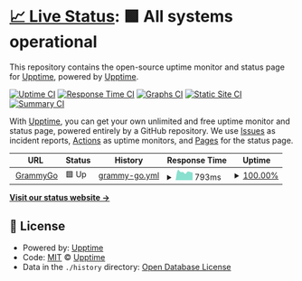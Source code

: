 # [📈 Live Status](https://upptime.github.io/upptime): <!--live status--> **🟩 All systems operational**

This repository contains the open-source uptime monitor and status page for [Upptime](https://upptime.js.org), powered by [Upptime](https://github.com/upptime/upptime).

[![Uptime CI](https://github.com/joshfester/grammy-upptime/workflows/Uptime%20CI/badge.svg)](https://github.com/joshfester/grammy-upptime/actions?query=workflow%3A%22Uptime+CI%22)
[![Response Time CI](https://github.com/joshfester/grammy-upptime/workflows/Response%20Time%20CI/badge.svg)](https://github.com/joshfester/grammy-upptime/actions?query=workflow%3A%22Response+Time+CI%22)
[![Graphs CI](https://github.com/joshfester/grammy-upptime/workflows/Graphs%20CI/badge.svg)](https://github.com/joshfester/grammy-upptime/actions?query=workflow%3A%22Graphs+CI%22)
[![Static Site CI](https://github.com/joshfester/grammy-upptime/workflows/Static%20Site%20CI/badge.svg)](https://github.com/joshfester/grammy-upptime/actions?query=workflow%3A%22Static+Site+CI%22)
[![Summary CI](https://github.com/joshfester/grammy-upptime/workflows/Summary%20CI/badge.svg)](https://github.com/joshfester/grammy-upptime/actions?query=workflow%3A%22Summary+CI%22)

With [Upptime](https://upptime.js.org), you can get your own unlimited and free uptime monitor and status page, powered entirely by a GitHub repository. We use [Issues](https://github.com/upptime/upptime/issues) as incident reports, [Actions](https://github.com/joshfester/grammy-upptime/actions) as uptime monitors, and [Pages](https://upptime.github.io/upptime) for the status page.

<!--start: status pages-->
<!-- This summary is generated by Upptime (https://github.com/upptime/upptime) -->
<!-- Do not edit this manually, your changes will be overwritten -->
<!-- prettier-ignore -->
| URL | Status | History | Response Time | Uptime |
| --- | ------ | ------- | ------------- | ------ |
| <img alt="" src="https://icons.duckduckgo.com/ip3/go.grammy.com.ico" height="13"> [GrammyGo](https://go.grammy.com/wp-login.php) | 🟩 Up | [grammy-go.yml](https://github.com/joshfester/grammy-upptime/commits/HEAD/history/grammy-go.yml) | <details><summary><img alt="Response time graph" src="./graphs/grammy-go/response-time-week.png" height="20"> 793ms</summary><br><a href="https://joshfester.github.io/grammy-upptime/history/grammy-go"><img alt="Response time 838" src="https://img.shields.io/endpoint?url=https%3A%2F%2Fraw.githubusercontent.com%2Fjoshfester%2Fgrammy-upptime%2FHEAD%2Fapi%2Fgrammy-go%2Fresponse-time.json"></a><br><a href="https://joshfester.github.io/grammy-upptime/history/grammy-go"><img alt="24-hour response time 657" src="https://img.shields.io/endpoint?url=https%3A%2F%2Fraw.githubusercontent.com%2Fjoshfester%2Fgrammy-upptime%2FHEAD%2Fapi%2Fgrammy-go%2Fresponse-time-day.json"></a><br><a href="https://joshfester.github.io/grammy-upptime/history/grammy-go"><img alt="7-day response time 793" src="https://img.shields.io/endpoint?url=https%3A%2F%2Fraw.githubusercontent.com%2Fjoshfester%2Fgrammy-upptime%2FHEAD%2Fapi%2Fgrammy-go%2Fresponse-time-week.json"></a><br><a href="https://joshfester.github.io/grammy-upptime/history/grammy-go"><img alt="30-day response time 860" src="https://img.shields.io/endpoint?url=https%3A%2F%2Fraw.githubusercontent.com%2Fjoshfester%2Fgrammy-upptime%2FHEAD%2Fapi%2Fgrammy-go%2Fresponse-time-month.json"></a><br><a href="https://joshfester.github.io/grammy-upptime/history/grammy-go"><img alt="1-year response time 838" src="https://img.shields.io/endpoint?url=https%3A%2F%2Fraw.githubusercontent.com%2Fjoshfester%2Fgrammy-upptime%2FHEAD%2Fapi%2Fgrammy-go%2Fresponse-time-year.json"></a></details> | <details><summary><a href="https://joshfester.github.io/grammy-upptime/history/grammy-go">100.00%</a></summary><a href="https://joshfester.github.io/grammy-upptime/history/grammy-go"><img alt="All-time uptime 100.00%" src="https://img.shields.io/endpoint?url=https%3A%2F%2Fraw.githubusercontent.com%2Fjoshfester%2Fgrammy-upptime%2FHEAD%2Fapi%2Fgrammy-go%2Fuptime.json"></a><br><a href="https://joshfester.github.io/grammy-upptime/history/grammy-go"><img alt="24-hour uptime 100.00%" src="https://img.shields.io/endpoint?url=https%3A%2F%2Fraw.githubusercontent.com%2Fjoshfester%2Fgrammy-upptime%2FHEAD%2Fapi%2Fgrammy-go%2Fuptime-day.json"></a><br><a href="https://joshfester.github.io/grammy-upptime/history/grammy-go"><img alt="7-day uptime 100.00%" src="https://img.shields.io/endpoint?url=https%3A%2F%2Fraw.githubusercontent.com%2Fjoshfester%2Fgrammy-upptime%2FHEAD%2Fapi%2Fgrammy-go%2Fuptime-week.json"></a><br><a href="https://joshfester.github.io/grammy-upptime/history/grammy-go"><img alt="30-day uptime 100.00%" src="https://img.shields.io/endpoint?url=https%3A%2F%2Fraw.githubusercontent.com%2Fjoshfester%2Fgrammy-upptime%2FHEAD%2Fapi%2Fgrammy-go%2Fuptime-month.json"></a><br><a href="https://joshfester.github.io/grammy-upptime/history/grammy-go"><img alt="1-year uptime 100.00%" src="https://img.shields.io/endpoint?url=https%3A%2F%2Fraw.githubusercontent.com%2Fjoshfester%2Fgrammy-upptime%2FHEAD%2Fapi%2Fgrammy-go%2Fuptime-year.json"></a></details>

<!--end: status pages-->

[**Visit our status website →**](https://upptime.github.io/upptime)

## 📄 License

- Powered by: [Upptime](https://github.com/upptime/upptime)
- Code: [MIT](./LICENSE) © [Upptime](https://upptime.js.org)
- Data in the `./history` directory: [Open Database License](https://opendatacommons.org/licenses/odbl/1-0/)
